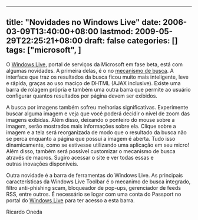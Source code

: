 
---
title: "Novidades no Windows Live"
date: 2006-03-09T13:40:00+08:00
lastmod: 2009-05-29T22:25:21+08:00
draft: false
categories: []
tags: ["microsoft", ]
---


O [Windows Live](http://ideas.live.com/), portal de serviços da Microsoft em fase beta, está com algumas novidades. A primeira delas, é o no [mecanismo de busca](http://www.live.com/). A interface que traz os resultados da busca ficou muito mais inteligente, leve e rápida, graças ao uso maciço de DHTML (AJAX inclusive). Existe uma barra de rolagem própria e também uma outra barra que permite ao usuário configurar quantos resultados por página devem ser exibidos.

A busca por imagens também sofreu melhorias significativas. Experimente buscar alguma imagem e veja que você poderá decidir o nível de zoom das imagens exibidas. Além disso, deixando o ponteiro do mouse sobre a imagem, serão mostrados mais informações sobre ela. Clique sobre a imagem e a tela será reorganizada de modo que o resultado da busca não se perca enquanto a página que possui a imagem é aberta. Tudo isso dinamicamente, como se estivesse utilizando uma aplicação em seu micro! Além disso, também será possível customizar o mecanismo de busca através de macros. Sugiro acessar o site e ver todas essas e outras inovações disponíveis.

Outra novidade é a barra de ferramentas do Windows Live. As principais características da Windows Live Toolbar é o mecanimo de busca integrado, filtro anti-phishing scam, bloqueador de pop-ups, gerenciador de feeds RSS, entre outros. É necessário se logar com uma conta do Passport no portal do [Windows Live](http://ideas.live.com/) para ter acesso a esta barra.

Ricardo Oneda

